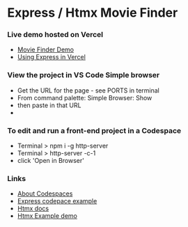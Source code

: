 # Express / Htmx Movie Finder

### Live demo hosted on Vercel
- [Movie Finder Demo](https://express-htmx-movie-finder.vercel.app/)
- [Using Express in Vercel](https://vercel.com/guides/using-express-with-vercel)
    
### View the project in VS Code Simple browser
- Get the URL for the page - see PORTS in terminal
- From command palette: Simple Browser: Show
- then paste in that URL
- 
### To edit and run a front-end project in a Codespace
- Terminal > npm i -g http-server 
- Terminal > http-server -c-1
- click 'Open in Browser'

### Links
- [About Codespaces](https://docs.github.com/en/codespaces/getting-started/quickstart)
- [Express codepace example](https://github.com/github/codespaces-express/tree/main)
- [Htmx docs](https://htmx.org/docs)
- [Htmx Example demo](https://letsusetech.com/the-awesome-things-you-can-do-with-htmx)
